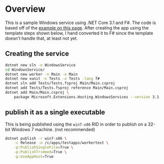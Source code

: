 # Overview

This is a sample Windows service using .NET Core 3.1 and F#. The code is based off of the [example on this page](https://csharp.christiannagel.com/2019/10/15/windowsservice/). After creating the app using the template steps shown below, I hand converted it to F# since the template doesn't handle that, at least not yet.

## Creating the service

```bash
dotnet new sln -o WindowsService
cd WindowsService/
dotnet new worker -n Main -o Main
dotnet new xunit -n Tests -o Tests -lang f#
dotnet sln add Tests/Tests.fsproj Main/Main.csproj
dotnet add Tests/Tests.fsproj reference Main/Main.csproj
dotnet add Main/Main.csproj \
    package Microsoft.Extensions.Hosting.WindowsServices --version 3.1.0
```

## publish it as a single executable

This is being published using the `win7-x86` RID in order to publish on a 32-bit Windows 7 machine. (not recommended)

```bash
dotnet publish -r win7-x86 \
    -c Release -o /c/apps/testapps/workertest \
    -p:PublishSingleFile=True \
    -p:PublishTrimmed=True \
    -p:UseAppHost=True
```
